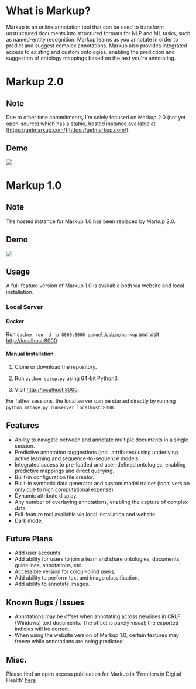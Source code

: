 # What is Markup?

Markup is an online annotation tool that can be used to transform unstructured documents into structured formats for NLP and ML tasks, such as named-entity recognition. Markup learns as you annotate in order to predict and suggest complex annotations. Markup also provides integrated access to existing and custom ontologies, enabling the prediction and suggestion of ontology mappings based on the text you're annotating.

# Markup 2.0

## Note

Due to other time commitments, I'm solely focused on Markup 2.0 (not yet open-source) which has a stable, hosted instance available at [https://getmarkup.com/](https://getmarkup.com/).

## Demo

![](https://i.imgur.com/bXtFWY1.png)

# Markup 1.0

## Note

The hosted instance for Markup 1.0 has been replaced by Markup 2.0.

## Demo

![](demo.gif)

## Usage

A full-feature version of Markup 1.0 is available both via website and local installation.

### Local Server

#### Docker

Run `docker run -d -p 8000:8000 samueldobbie/markup` and visit <a href="http://localhost:8000">http://localhost:8000</a>.

#### Manual Installation

1. Clone or download the repository.

2. Run `python setup.py` using 64-bit Python3.

3. Visit <a href="http://localhost:8000">http://localhost:8000</a>.

For futher sessions, the local server can be started directly by running `python manage.py runserver localhost:8000`.

## Features

- Ability to navigate between and annotate multiple documents in a single session.
- Predictive annotation suggestions (incl. attributes) using underlying active learning and sequence-to-sequence models.
- Integrated access to pre-loaded and user-defined ontologies, enabling predictive mappings and direct querying.
- Built-in configuration file creator.
- Built-in synthetic data generator and custom model trainer (local version only due to high computational expense).
- Dynamic attribute display.
- Any number of overlaying annotations, enabling the capture of complex data.
- Full-feature tool available via local installation and website.
- Dark mode.

## Future Plans

- Add user accounts.
- Add ability for users to join a team and share ontologies, documents, guidelines, annotations, etc.
- Accessible version for colour-blind users.
- Add ability to perform text and image classification.
- Add ability to annotate images.

## Known Bugs / Issues
- Annotations may be offset when annotating across newlines in CRLF (Windows) text documents. The offset is purely visual; the exported indicies will be correct.
- When using the website version of Markup 1.0, certain features may freeze while annotations are being predicted.

## Misc.

Please find an open access publication for Markup in 'Frontiers in Digital Health' <a href="https://www.frontiersin.org/articles/10.3389/fdgth.2021.598916/full">here</a>

